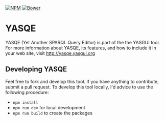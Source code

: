 [![NPM](https://img.shields.io/npm/v/yasgui-yasqe.svg)](https://www.npmjs.org/package/yasgui-yasqe)
[![Bower](https://img.shields.io/bower/v/yasgui-yasqe.svg)](https://github.com/YASGUI/YASQE)

# YASQE
YASQE (Yet Another SPARQL Query Editor) is part of the the YASGUI tool. For more information about YASQE, its features, and how to include it in your web site, visit http://yasqe.yasgui.org

## Developing YASQE


Feel free to fork and develop this tool. If you have anything to contribute, submit a pull request.
To develop this tool locally, I'd advice to use the following procedure:

* `npm install`
* `npm run dev` for local development
* `npm run build` to create the packages
